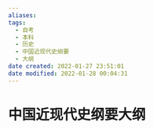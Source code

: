 ```yaml
---
aliases: 
tags: 
  - 自考 
  - 本科 
  - 历史 
  - 中国近现代史纲要 
  - 大纲
date created: 2022-01-27 23:51:01
date modified: 2022-01-28 00:04:31
---
```


# 中国近现代史纲要大纲
